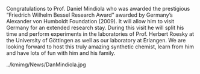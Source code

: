 Congratulations  to Prof. Daniel Mindiola who was awarded the prestigious “Friedrich Wilhelm  Bessel Research Award” awarded by Germany’s Alexander von Humboldt  Foundation (2009). It will allow him to visit Germany for an extended research stay.  During this visit he will split his time and perform experiments in the  laboratories of Prof. Herbert Roesky at the University  of Göttingen as well as our laboratory  at Erlangen. We are looking forward to host this truly  amazing synthetic chemist, learn from him and have lots of fun with him and his  family. 

../kmimg/News/DanMindiola.jpg